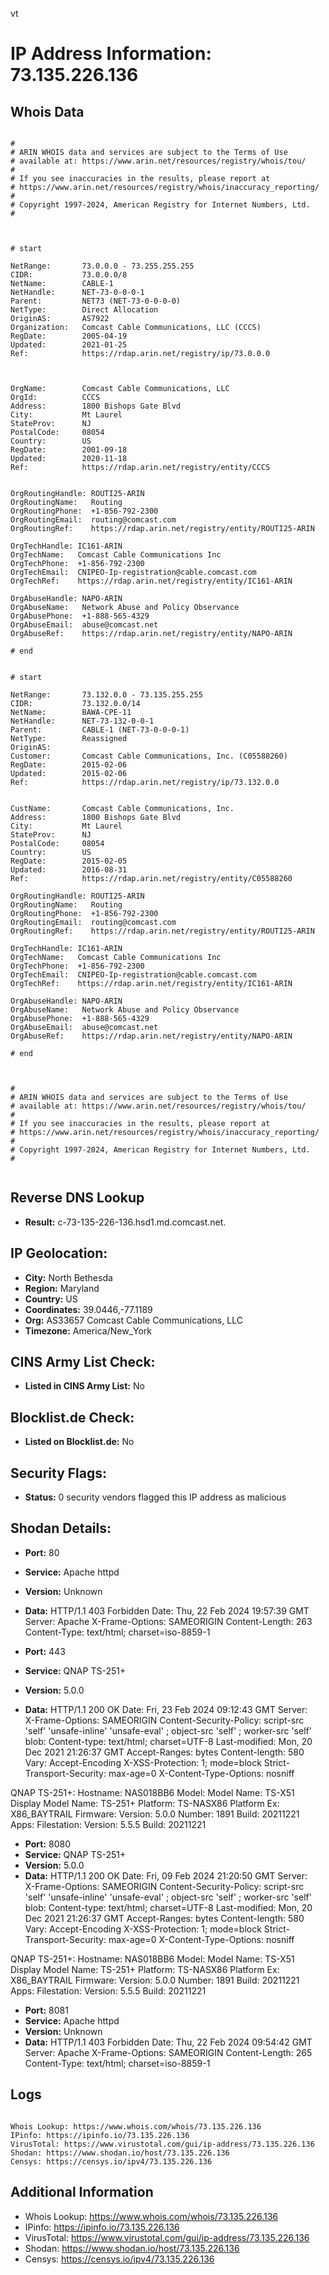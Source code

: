 vt
# IP Address Information: 73.135.226.136

## Whois Data
```

#
# ARIN WHOIS data and services are subject to the Terms of Use
# available at: https://www.arin.net/resources/registry/whois/tou/
#
# If you see inaccuracies in the results, please report at
# https://www.arin.net/resources/registry/whois/inaccuracy_reporting/
#
# Copyright 1997-2024, American Registry for Internet Numbers, Ltd.
#



# start

NetRange:       73.0.0.0 - 73.255.255.255
CIDR:           73.0.0.0/8
NetName:        CABLE-1
NetHandle:      NET-73-0-0-0-1
Parent:         NET73 (NET-73-0-0-0-0)
NetType:        Direct Allocation
OriginAS:       AS7922
Organization:   Comcast Cable Communications, LLC (CCCS)
RegDate:        2005-04-19
Updated:        2021-01-25
Ref:            https://rdap.arin.net/registry/ip/73.0.0.0



OrgName:        Comcast Cable Communications, LLC
OrgId:          CCCS
Address:        1800 Bishops Gate Blvd
City:           Mt Laurel
StateProv:      NJ
PostalCode:     08054
Country:        US
RegDate:        2001-09-18
Updated:        2020-11-18
Ref:            https://rdap.arin.net/registry/entity/CCCS


OrgRoutingHandle: ROUTI25-ARIN
OrgRoutingName:   Routing
OrgRoutingPhone:  +1-856-792-2300 
OrgRoutingEmail:  routing@comcast.com
OrgRoutingRef:    https://rdap.arin.net/registry/entity/ROUTI25-ARIN

OrgTechHandle: IC161-ARIN
OrgTechName:   Comcast Cable Communications Inc
OrgTechPhone:  +1-856-792-2300 
OrgTechEmail:  CNIPEO-Ip-registration@cable.comcast.com
OrgTechRef:    https://rdap.arin.net/registry/entity/IC161-ARIN

OrgAbuseHandle: NAPO-ARIN
OrgAbuseName:   Network Abuse and Policy Observance
OrgAbusePhone:  +1-888-565-4329 
OrgAbuseEmail:  abuse@comcast.net
OrgAbuseRef:    https://rdap.arin.net/registry/entity/NAPO-ARIN

# end


# start

NetRange:       73.132.0.0 - 73.135.255.255
CIDR:           73.132.0.0/14
NetName:        BAWA-CPE-11
NetHandle:      NET-73-132-0-0-1
Parent:         CABLE-1 (NET-73-0-0-0-1)
NetType:        Reassigned
OriginAS:       
Customer:       Comcast Cable Communications, Inc. (C05588260)
RegDate:        2015-02-06
Updated:        2015-02-06
Ref:            https://rdap.arin.net/registry/ip/73.132.0.0


CustName:       Comcast Cable Communications, Inc.
Address:        1800 Bishops Gate Blvd
City:           Mt Laurel
StateProv:      NJ
PostalCode:     08054
Country:        US
RegDate:        2015-02-05
Updated:        2016-08-31
Ref:            https://rdap.arin.net/registry/entity/C05588260

OrgRoutingHandle: ROUTI25-ARIN
OrgRoutingName:   Routing
OrgRoutingPhone:  +1-856-792-2300 
OrgRoutingEmail:  routing@comcast.com
OrgRoutingRef:    https://rdap.arin.net/registry/entity/ROUTI25-ARIN

OrgTechHandle: IC161-ARIN
OrgTechName:   Comcast Cable Communications Inc
OrgTechPhone:  +1-856-792-2300 
OrgTechEmail:  CNIPEO-Ip-registration@cable.comcast.com
OrgTechRef:    https://rdap.arin.net/registry/entity/IC161-ARIN

OrgAbuseHandle: NAPO-ARIN
OrgAbuseName:   Network Abuse and Policy Observance
OrgAbusePhone:  +1-888-565-4329 
OrgAbuseEmail:  abuse@comcast.net
OrgAbuseRef:    https://rdap.arin.net/registry/entity/NAPO-ARIN

# end



#
# ARIN WHOIS data and services are subject to the Terms of Use
# available at: https://www.arin.net/resources/registry/whois/tou/
#
# If you see inaccuracies in the results, please report at
# https://www.arin.net/resources/registry/whois/inaccuracy_reporting/
#
# Copyright 1997-2024, American Registry for Internet Numbers, Ltd.
#


```
## Reverse DNS Lookup
- **Result:** c-73-135-226-136.hsd1.md.comcast.net.

## IP Geolocation:
- **City:** North Bethesda
- **Region:** Maryland
- **Country:** US
- **Coordinates:** 39.0446,-77.1189
- **Org:** AS33657 Comcast Cable Communications, LLC
- **Timezone:** America/New_York

## CINS Army List Check:
- **Listed in CINS Army List:** 
No

## Blocklist.de Check:
- **Listed on Blocklist.de:** 
No

## Security Flags:
- **Status:** 0 security vendors flagged this IP address as malicious

## Shodan Details:
- **Port:** 80
- **Service:** Apache httpd
- **Version:** Unknown
- **Data:** HTTP/1.1 403 Forbidden
Date: Thu, 22 Feb 2024 19:57:39 GMT
Server: Apache
X-Frame-Options: SAMEORIGIN
Content-Length: 263
Content-Type: text/html; charset=iso-8859-1



- **Port:** 443
- **Service:** QNAP TS-251+
- **Version:** 5.0.0
- **Data:** HTTP/1.1 200 OK
Date: Fri, 23 Feb 2024 09:12:43 GMT
Server:  
X-Frame-Options: SAMEORIGIN
Content-Security-Policy: script-src 'self' 'unsafe-inline' 'unsafe-eval' ; object-src 'self' ; worker-src 'self' blob:
Content-type: text/html; charset=UTF-8
Last-modified: Mon, 20 Dec 2021 21:26:37 GMT
Accept-Ranges: bytes
Content-length: 580
Vary: Accept-Encoding
X-XSS-Protection: 1; mode=block
Strict-Transport-Security: max-age=0
X-Content-Type-Options: nosniff


QNAP TS-251+:
  Hostname: NAS018BB6
  Model:
    Model Name: TS-X51
    Display Model Name: TS-251+
    Platform: TS-NASX86
    Platform Ex: X86_BAYTRAIL
  Firmware:
    Version: 5.0.0
    Number: 1891
    Build: 20211221
  Apps:
    Filestation:
      Version: 5.5.5
      Build: 20211221


- **Port:** 8080
- **Service:** QNAP TS-251+
- **Version:** 5.0.0
- **Data:** HTTP/1.1 200 OK
Date: Fri, 09 Feb 2024 21:20:50 GMT
Server:  
X-Frame-Options: SAMEORIGIN
Content-Security-Policy: script-src 'self' 'unsafe-inline' 'unsafe-eval' ; object-src 'self' ; worker-src 'self' blob:
Content-type: text/html; charset=UTF-8
Last-modified: Mon, 20 Dec 2021 21:26:37 GMT
Accept-Ranges: bytes
Content-length: 580
Vary: Accept-Encoding
X-XSS-Protection: 1; mode=block
Strict-Transport-Security: max-age=0
X-Content-Type-Options: nosniff


QNAP TS-251+:
  Hostname: NAS018BB6
  Model:
    Model Name: TS-X51
    Display Model Name: TS-251+
    Platform: TS-NASX86
    Platform Ex: X86_BAYTRAIL
  Firmware:
    Version: 5.0.0
    Number: 1891
    Build: 20211221
  Apps:
    Filestation:
      Version: 5.5.5
      Build: 20211221


- **Port:** 8081
- **Service:** Apache httpd
- **Version:** Unknown
- **Data:** HTTP/1.1 403 Forbidden
Date: Thu, 22 Feb 2024 09:54:42 GMT
Server: Apache
X-Frame-Options: SAMEORIGIN
Content-Length: 265
Content-Type: text/html; charset=iso-8859-1



## Logs
```

Whois Lookup: https://www.whois.com/whois/73.135.226.136
IPinfo: https://ipinfo.io/73.135.226.136
VirusTotal: https://www.virustotal.com/gui/ip-address/73.135.226.136
Shodan: https://www.shodan.io/host/73.135.226.136
Censys: https://censys.io/ipv4/73.135.226.136

```
## Additional Information
- Whois Lookup: https://www.whois.com/whois/73.135.226.136
- IPinfo: https://ipinfo.io/73.135.226.136
- VirusTotal: https://www.virustotal.com/gui/ip-address/73.135.226.136
- Shodan: https://www.shodan.io/host/73.135.226.136
- Censys: https://censys.io/ipv4/73.135.226.136

